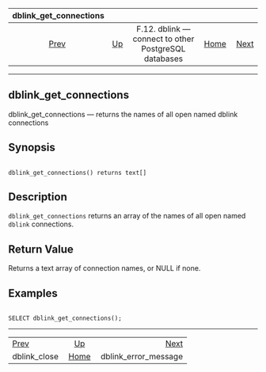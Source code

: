 <!--?xml version="1.0" encoding="UTF-8" standalone="no"?-->

|              dblink\_get\_connections             |                                                                          |                                                      |                                                       |                                                                   |
| :-----------------------------------------------: | :----------------------------------------------------------------------- | :--------------------------------------------------: | ----------------------------------------------------: | ----------------------------------------------------------------: |
| [Prev](contrib-dblink-close.html "dblink_close")  | [Up](dblink.html "F.12. dblink — connect to other PostgreSQL databases") | F.12. dblink — connect to other PostgreSQL databases | [Home](index.html "PostgreSQL 17devel Documentation") |  [Next](contrib-dblink-error-message.html "dblink_error_message") |

***

[]()

## dblink\_get\_connections

dblink\_get\_connections — returns the names of all open named dblink connections

## Synopsis

```

dblink_get_connections() returns text[]
```

## Description

`dblink_get_connections` returns an array of the names of all open named `dblink` connections.

## Return Value

Returns a text array of connection names, or NULL if none.

## Examples

```

SELECT dblink_get_connections();
```

***

|                                                   |                                                                          |                                                                   |
| :------------------------------------------------ | :----------------------------------------------------------------------: | ----------------------------------------------------------------: |
| [Prev](contrib-dblink-close.html "dblink_close")  | [Up](dblink.html "F.12. dblink — connect to other PostgreSQL databases") |  [Next](contrib-dblink-error-message.html "dblink_error_message") |
| dblink\_close                                     |           [Home](index.html "PostgreSQL 17devel Documentation")          |                                            dblink\_error\_message |
